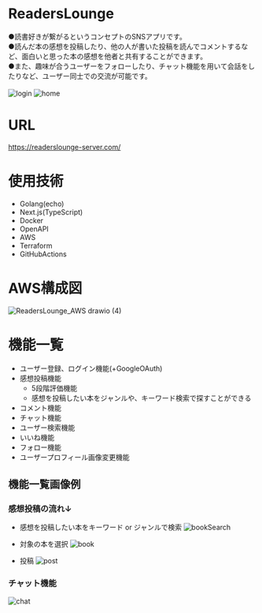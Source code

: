 # ReadersLounge
●読書好きが繋がるというコンセプトのSNSアプリです。<br>
●読んだ本の感想を投稿したり、他の人が書いた投稿を読んでコメントするなど、面白いと思った本の感想を他者と共有することができます。<br>
●また、趣味が合うユーザーをフォローしたり、チャット機能を用いて会話をしたりなど、ユーザー同士での交流が可能です。<br>
<br>
![login](https://github.com/kato0209/ReadersLounge/assets/89386373/44d7079c-beb8-4c8a-970a-3e704c5a9463)
![home](https://github.com/kato0209/ReadersLounge/assets/89386373/fc5b708c-94b2-4f55-862b-a1bc36c29d6f)


# URL
https://readerslounge-server.com/  <br>

# 使用技術
- Golang(echo)
- Next.js(TypeScript)
- Docker
- OpenAPI
- AWS
- Terraform
- GitHubActions

# AWS構成図
![ReadersLounge_AWS drawio (4)](https://github.com/kato0209/ReadersLounge/assets/89386373/3e4f8fe7-b403-4de6-ab89-84029a453a06)

# 機能一覧
- ユーザー登録、ログイン機能(+GoogleOAuth)
- 感想投稿機能
  - 5段階評価機能
  - 感想を投稿したい本をジャンルや、キーワード検索で探すことができる
- コメント機能
- チャット機能
- ユーザー検索機能
- いいね機能
- フォロー機能
- ユーザープロフィール画像変更機能

## 機能一覧画像例
### 感想投稿の流れ↓
- 感想を投稿したい本をキーワード or ジャンルで検索
![bookSearch](https://github.com/kato0209/ReadersLounge/assets/89386373/4311a73d-f63d-4afe-8abc-2f93a9686d4a)<br>

- 対象の本を選択
![book](https://github.com/kato0209/ReadersLounge/assets/89386373/00e9b18c-faa7-426a-a08d-45f1bb64a6bf)<br>

- 投稿
![post](https://github.com/kato0209/ReadersLounge/assets/89386373/78e74c31-5b7f-4edd-8b59-3f39466c305c)<br>


### チャット機能
![chat](https://github.com/kato0209/ReadersLounge/assets/89386373/a501fdf7-8d0e-435e-95da-39b700d3b857)

